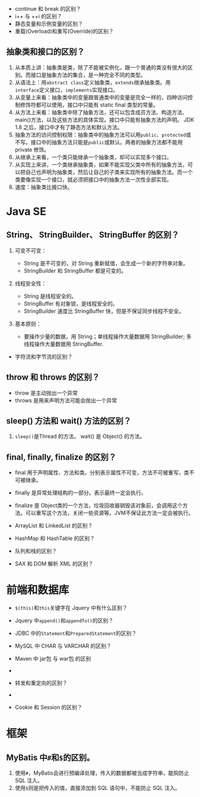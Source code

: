 - continue 和 break 的区别？
- i++ 与 ++i 的区别？
- 静态变量和示例变量的区别？
- 重载(Overload)和重写(Override)的区别？




## 抽象类和接口的区别？
1. 从本质上讲：抽象类是类，除了不能被实例化，跟一个普通的类没有很大的区别。而接口是抽象方法的集合，是一种完全不同的类型。
2. 从语法上：用`abstract class`定义抽象类，`extends`继承抽象类。用`interface`定义接口，`implements`实现接口。
3. 从变量上来看：抽象类中的变量跟普通类中的变量是完全一样的，四种访问控制修饰符都可以使用。接口中只能有 static final 类型的常量。
4. 从方法上来看：抽象类中除了抽象方法，还可以包含成员方法、构造方法、main()方法，以及这些方法的具体实现。接口中只能有抽象方法的声明。 JDK 1.8 之后，接口中才有了静态方法和默认方法。
5. 抽象方法的访问控制权限：抽象类中的抽象方法可以用`public`、`protected`或不写。接口中的抽象方法只能是`public`或默认。两者的抽象方法都不能用 private 修饰。
6. 从继承上来看，一个类只能继承一个抽象类，却可以实现多个接口。
7. 从实现上来讲，一个类继承抽象类，如果不能实现父类中所有的抽象方法，可以把自己也声明为抽象类，然后让自己的子类来实现所有的抽象方法。而一个类要像实现一个接口，就必须把接口中的抽象方法一次性全部实现。
8. 速度：抽象类比接口快。



# Java SE

## String、 StringBuilder、 StringBuffer 的区别？
1. 可变不可变：
    - String 是不可变的，对 String 重新赋值，会生成一个新的字符串对象。
    - StringBuilder 和 StringBuffer 都是可变的。

2. 线程安全性：
    - String 是线程安全的。
    - StringBuffer 有对象锁，是线程安全的。
    - StringBuilder 速度比 StringBuffer 快，但是不保证同步线程不安全。
3. 基本原则：
    - 要操作少量的数据，用 String；单线程操作大量数据用 StringBuilder; 多线程操作大量数据用 StringBuffer.

- 字符流和字节流的区别？

## throw 和 throws 的区别？
- throw 是主动抛出一个异常
- throws 是用来声明方法可能会抛出一个异常

## sleep() 方法和 wait() 方法的区别？
1. `sleep()`是Thread 的方法。 wait() 是 Object() 的方法。


## final, finally, finalize 的区别？
- final 用于声明属性、方法和类。分别表示属性不可变，方法不可被重写，类不可被继承。
- finally 是异常处理结构的一部分。表示最终一定会执行。
- finalize 是 Object类的一个方法，垃圾回收器销毁该对象前，会调用这个方法。可以重写这个方法，关闭一些资源等。JVM不保证此方法一定会被执行。








- ArrayList 和 LinkedList 的区别？


- HashMap 和 HashTable 的区别？
- 队列和栈的区别？
- SAX 和 DOM 解析 XML 的区别？


# 前端和数据库

- `$(this)`和`this`关键字在 Jquery 中有什么区别？
- Jquery 中`append()`和`appendTo()`的区别？
- JDBC 中的`Statement`和`PreparedStatement`的区别？


- MySQL 中 CHAR 与 VARCHAR 的区别？


- Maven 中 jar包 与 war包 的区别
- 
- 转发和重定向的区别？
- 
- Cookie 和 Session 的区别？


# 框架

## MyBatis 中`#`和`$`的区别。

1. 使用`#`，MyBatis会进行预编译处理，传入的数据都被当成字符串，能购防止 SQL 注入。
2. 使用`$`则是把传入的值，直接添加到 SQL 语句中，不能防止 SQL 注入。
